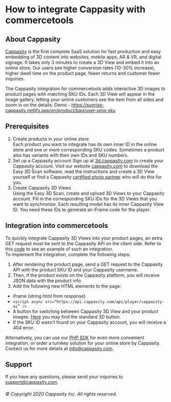 # How to integrate Cappasity with commercetools 

## About Cappasity 
[Cappasity](https://www.cappasity.com/) is the first complete SaaS solution for fast production and easy embedding of 3D content into websites, mobile apps, AR & VR, and digital signage. It takes only 3 minutes to create a 3D View and embed it into an online store. Our users see higher conversion rates (10-30% increase), higher dwell time on the product page, fewer returns and customer fewer inquiries.   

The Cappasity integration for commercetools adds interactive 3D images to product pages with matching SKU IDs. Each 3D View will appear in the image gallery, letting your online customers see the item from all sides and zoom in on the details. 
Demo - https://sunrise-cappasity.netlify.app/en/product/bag/user-uniq-sku
 
## Prerequisites
1. Create products in your online store  
Each product you want to integrate has its own inner ID in the online store and one or more corresponding SKU codes. Sometimes a product also has variants with their own IDs and SKU numbers.
2. Set up a Cappasity account 
Sign up at [3d.cappasity.com](https://3d.cappasity.com/register) to create your Cappasity account. Visit our website [cappasity.com](https://cappasity.com/) to download the Easy 3D Scan software, read the instructions and create a 3D View yourself or find a Cappasity [certified photo partner](https://cappasity.com/photography-finder/) who will do this for you. 
3. Create Cappasity 3D Views  
Using the Easy 3D Scan, create and upload 3D Views to your Cappasity account. Fill in the corresponding SKU IDs for the 3D Views that you want to synchronize. Each resulting model has its inner Cappasity View ID. You need these IDs to generate an iFrame code for the player.
 
## Integration into commercetools
To quickly integrate Cappasity 3D Views into your product pages, an extra GET request must be sent to the Cappasity API on the client side. Refer to this [code](https://github.com/CappasityTech/sunrise-spa/commit/56b12a510b6a1dabc5488d44eb80168f49bdfdb3) to see an example of such an integration.  
To implement the integration, complete the following steps:  
1. After rendering the product page, send a GET request to the Cappasity API with the product SKU ID and your Cappasity username.   
2. Then, if the product exists on the Cappasity platform, you will receive JSON data with the product info.  
3. Add the following new HTML elements to the page:  
- iframe (string html from response)
- `` <script async src=”https://api.cappasity.com/api/player/cappasity-ai” /> ``
- A button for switching between Cappasity 3D View and your product images. [Here](https://www.dropbox.com/s/eofrt5m9rlvx09o/Cappasity_3DIcons.zip?dl=0) you may find the standard 3D button. 
- If the SKU ID wasn’t found on your Cappasity account, you will receive a 404 error.

Alternatively, you can use our [PHP SDK](https://github.com/CappasityTech/Cappasity-PHP-SDK) for even more convenient integration, or order a turnkey solution for your online store by Cappasity. Contact us for more details at [info@cappasity.com](mailto:info@cappasity.com).

## Support 
If you have any questions, please send your inquiries to [support@cappasity.com](mailto:support@cappasity.com).
###### &copy; Copyright 2020 Cappasity Inc. All rights reserved.
